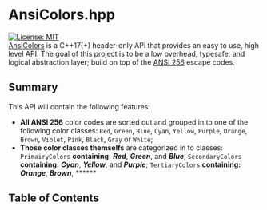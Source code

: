 # AnsiColors.hpp
[![License: MIT](https://img.shields.io/badge/license-MIT-blue.svg)](LICENSE) <br> 
[AnsiColors](https://github.com/thomas-olijnsma/AnsiColors/blob/main/src/AnsiColors.hpp) is a C++17(+) header-only API that provides an easy to use, high level API. The goal of this project is to be a low overhead, typesafe, and logical abstraction layer; build on top of the 
[ANSI 256](https://en.wikipedia.org/wiki/ANSI_escape_code) escape codes. <br>
## Summary
This API will contain the following features:
  * **All ANSI 256** color codes are sorted out and grouped in to one of the following color classes: `Red`, `Green`, `Blue`, `Cyan`, `Yellow`, `Purple`, `Orange`, `Brown`, `Violet`, `Pink`, `Black`, `Gray` or `White`; 
  * **Those color classes themselfs** are categorized in to classes: `PrimairyColors` **containing:** ***Red***, ***Green***, and ***Blue***; `SecondaryColors` **containing:** ***Cyan***, ***Yellow***, and ***Purple***; `TertiaryColors` **containing:** ***Orange***, ***Brown***, ******


## Table of Contents
